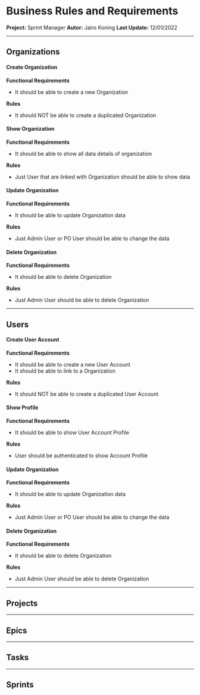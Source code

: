 # Business Rules and Requirements
**Project:** Sprint Manager
**Autor:** Jairo Koning
**Last Update:** 12/01/2022

---

## Organizations

#### Create Organization

**Functional Requirements**

- It should be able to create a new Organization

**Rules**

- It should NOT be able to create a duplicated Organization

#### Show Organization

**Functional Requirements**

- It should be able to show all data details of organization

**Rules**

- Just User that are linked with Organization should be able to show data

#### Update Organization

**Functional Requirements**

- It should be able to update Organization data

**Rules**

- Just Admin User or PO User should be able to change the data

#### Delete Organization

**Functional Requirements**

- It should be able to delete Organization

**Rules**

- Just Admin User should be able to delete Organization

---
## Users

#### Create User Account

**Functional Requirements**

- It should be able to create a new User Account
- It should be able to link to a Organization

**Rules**

- It should NOT be able to create a duplicated User Account

#### Show Profile

**Functional Requirements**

- It should be able to show User Account Profile

**Rules**

- User should be authenticated to show Account Profile

#### Update Organization

**Functional Requirements**

- It should be able to update Organization data

**Rules**

- Just Admin User or PO User should be able to change the data

#### Delete Organization

**Functional Requirements**

- It should be able to delete Organization

**Rules**

- Just Admin User should be able to delete Organization

___
## Projects

---
## Epics

---
## Tasks

---
## Sprints
